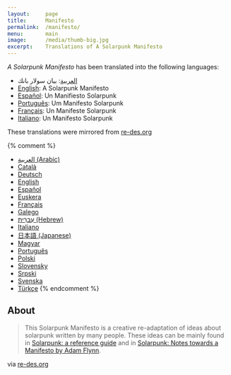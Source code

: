 ```yaml
---
layout:     page
title:      Manifesto
permalink:  /manifesto/
menu:       main
image:      /media/thumb-big.jpg
excerpt:    Translations of A Solarpunk Manifesto
---
```


*A Solarpunk Manifesto* has been translated into the following languages:

- [العربية](/solarpunk/manifesto/arabic.html): بيان سولار بانك
- [English](/solarpunk/manifesto/english.html): A Solarpunk Manifesto
- [Español](/solarpunk/manifesto/espanol.html): Un Manifiesto Solarpunk
- [Português](/solarpunk/manifesto/portugues.html): Um Manifesto Solarpunk
- [Français](/solarpunk/manifesto/francais.html): Un Manifeste Solarpunk
- [Italiano](/solarpunk/manifesto/italiano.html): Un Manifesto Solarpunk

These translations were mirrored from [re-des.org](http://www.re-des.org/un-manifiesto-solarpunk-todos-los-idiomas/)

{% comment %}
- [العربية (Arabic)](/solarpunk/manifesto/.html)
- [Català](/solarpunk/manifesto/.html)
- [Deutsch](/solarpunk/manifesto/.html)
- [English](/solarpunk/manifesto/.html)
- [Español](/solarpunk/manifesto/.html)
- [Euskera](/solarpunk/manifesto/.html)
- [Français](/solarpunk/manifesto/.html)
- [Galego](/solarpunk/manifesto/.html)
- [עִברִית (Hebrew)](/solarpunk/manifesto/.html)
- [Italiano](/solarpunk/manifesto/.html)
- [日本語 (Japanese)](/solarpunk/manifesto/.html)
- [Magyar](/solarpunk/manifesto/.html)
- [Português](/solarpunk/manifesto/.html)
- [Polski](/solarpunk/manifesto/.html)
- [Slovensky](/solarpunk/manifesto/.html)
- [Srpski](/solarpunk/manifesto/.html)
- [Svenska](/solarpunk/manifesto/.html)
- [Türkçe](/solarpunk/manifesto/.html)
{% endcomment %}

## About

> This Solarpunk Manifesto is a creative re-adaptation of ideas about solarpunk written by many people. These ideas can be mainly found in [Solarpunk: a reference guide](https://hieroglyph.asu.edu/2014/09/solarpunk-notes-toward-a-manifesto/) and in [Solarpunk: Notes towards a Manifesto by Adam Flynn](https://medium.com/solarpunks/solarpunk-a-reference-guide-8bcf18871965).

via [re-des.org](http://www.re-des.org/a-solarpunk-manifesto/)
